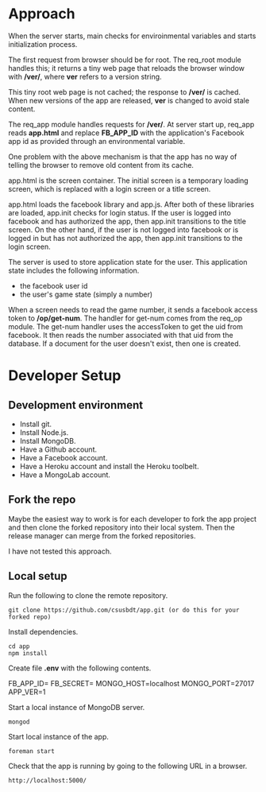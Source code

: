 Approach
========

When the server starts, main checks for enviroinmental variables and starts initialization process.

The first request from browser should be for root.  The req_root module handles this;
it returns a tiny web page that reloads the browser window with __/ver/__, where __ver__ refers 
to a version string.

This tiny root web page is not cached; the response to __/ver/__ is cached.
When new versions of the app are released, __ver__ is changed to avoid stale content.

The req_app module handles requests for __/ver/__. At server start up, req_app reads
__app.html__ and replace __FB_APP_ID__ with the application's Facebook app id as
provided through an environmental variable.

One problem with the above mechanism is that the app has no way of telling the browser 
to remove old content from its cache.

app.html is the screen container.  The initial screen is a temporary loading screen,
which is replaced with a login screen or a title screen.

app.html loads the facebook library and app.js.  After both of these libraries are
loaded, app.init checks for login status.  If the user is logged into facebook and
has authorized the app, then app.init transitions to the title screen.  On the other
hand, if the user is not logged into facebook or is logged in but has not authorized
the app, then app.init transitions to the login screen.

The server is used to store application state for the user.
This application state includes the following information.
- the facebook user id
- the user's game state (simply a number)

When a screen needs to read the game number, it sends a facebook access token to 
__/op/get-num__.  The handler for get-num comes from the req_op module.
The get-num handler uses the accessToken to get the uid from facebook.
It then reads the number associated with that uid from the database.
If a document for the user doesn't exist, then one is created.

Developer Setup
===============

## Development environment

- Install git.
- Install Node.js.
- Install MongoDB.
- Have a Github account.
- Have a Facebook account.
- Have a Heroku account and install the Heroku toolbelt.
- Have a MongoLab account.

## Fork the repo

Maybe the easiest way to work is for each developer to fork the app project
and then clone the forked repository into their local system.
Then the release manager can merge from the forked repositories.

I have not tested this approach.

## Local setup

Run the following to clone the remote repository.

    git clone https://github.com/csusbdt/app.git (or do this for your forked repo)

Install dependencies.

    cd app
    npm install

Create file __.env__ with the following contents.

FB_APP_ID=<your facebook app id>
FB_SECRET=<your facebook app id>
MONGO_HOST=localhost
MONGO_PORT=27017
APP_VER=1

Start a local instance of MongoDB server.

    mongod

Start local instance of the app.

    foreman start

Check that the app is running by going to the following URL in a browser.

    http://localhost:5000/


